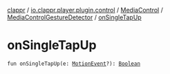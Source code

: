 [clappr](../../../index.md) / [io.clappr.player.plugin.control](../../index.md) / [MediaControl](../index.md) / [MediaControlGestureDetector](index.md) / [onSingleTapUp](./on-single-tap-up.md)

# onSingleTapUp

`fun onSingleTapUp(e: `[`MotionEvent`](https://developer.android.com/reference/android/view/MotionEvent.html)`?): `[`Boolean`](https://kotlinlang.org/api/latest/jvm/stdlib/kotlin/-boolean/index.html)